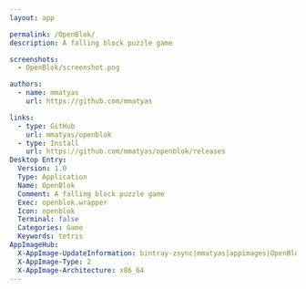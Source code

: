 ```yaml
---
layout: app

permalink: /OpenBlok/
description: A falling block puzzle game

screenshots:
  - OpenBlok/screenshot.png

authors:
  - name: mmatyas
    url: https://github.com/mmatyas

links:
  - type: GitHub
    url: mmatyas/openblok
  - type: Install
    url: https://github.com/mmatyas/openblok/releases
Desktop Entry:
  Version: 1.0
  Type: Application
  Name: OpenBlok
  Comment: A falling block puzzle game
  Exec: openblok.wrapper
  Icon: openblok
  Terminal: false
  Categories: Game
  Keywords: tetris
AppImageHub:
  X-AppImage-UpdateInformation: bintray-zsync|mmatyas|appimages|OpenBlok|OpenBlok-_latestVersion-x86_64.AppImage.zsync
  X-AppImage-Type: 2
  X-AppImage-Architecture: x86_64
---
```

